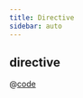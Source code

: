 ```yaml
---
title: Directive
sidebar: auto
---
```


## directive
@[code](@/docs/fe-dev/code-snippets/Helper/directive/directive.html)
